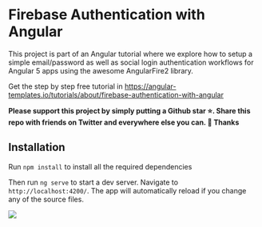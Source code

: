 # Firebase Authentication with Angular

This project is part of an Angular tutorial where we explore how to setup a simple email/password as well as social login authentication workflows for Angular 5 apps using the awesome AngularFire2 library.

Get the step by step free tutorial in https://angular-templates.io/tutorials/about/firebase-authentication-with-angular


**Please support this project by simply putting a Github star ⭐. Share this repo with friends on Twitter and everywhere else you can. 🙏 Thanks**

## Installation

Run `npm install` to install all the required dependencies

Then run `ng serve` to start a dev server.
Navigate to `http://localhost:4200/`. The app will automatically reload if you change any of the source files.


![](https://s3-us-west-2.amazonaws.com/angular-templates/tutorials/firebase-authentication-with-angular/firebase-tutorial-login-screenshot.png)

